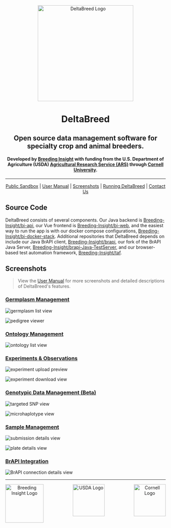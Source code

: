 <div align="center">
    <img src="./images/DeltaBreed.svg" alt="DeltaBreed Logo" width="300">
</div>

<h1 align="center">
    DeltaBreed
</h1>

<h2 align="center">
    Open source data management software for specialty crop and animal breeders.
</h2>

<h4 align="center">
    Developed by <a href="https://breedinginsight.org/">Breeding Insight</a> with funding from the U.S. Department of Agriculture (USDA) <a href="https://www.ars.usda.gov/">Agricultural Research Service (ARS)</a> through <a href="https://www.cornell.edu/">Cornell University</a>.
</h4>

____


<p align="center">
  <a href="https://sandbox.breedinginsight.net/">Public Sandbox</a> |
  <a href="https://breedinginsight.atlassian.net/wiki/x/I4AlZ">User Manual</a> |
  <a href="#screenshots">Screenshots</a> |
  <a href="https://github.com/Breeding-Insight/bi-docker-stack">Running DeltaBreed</a> |
  <a href="https://breedinginsight.org/contact-us/">Contact Us</a>
</p>

## Source Code

 DeltaBreed consists of several components. Our Java backend is [Breeding-Insight/bi-api](https://github.com/Breeding-Insight/bi-api), our Vue frontend is [Breeding-Insight/bi-web](https://github.com/Breeding-Insight/bi-web), and the easiest way to run the app is with our docker compose configurations, [Breeding-Insight/bi-docker-stack](https://github.com/Breeding-Insight/bi-docker-stack). Additional repositories that DeltaBreed depends on include our Java BrAPI client, [Breeding-Insight/brapi](https://github.com/Breeding-Insight/brapi), our fork of the BrAPI Java Server, [Breeding-Insight/brapi-Java-TestServer](https://github.com/Breeding-Insight/brapi-Java-TestServer), and our browser-based test automation framework, [Breeding-Insight/taf](https://github.com/Breeding-Insight/taf).


## Screenshots

> View the [User Manual](https://breedinginsight.atlassian.net/wiki/x/I4AlZ) for more screenshots and detailed descriptions of DeltaBreed's features.

### [Germplasm Management](https://breedinginsight.atlassian.net/wiki/x/Y4I1jQ)

![germplasm list view](./images/screenshots/germplasm.png)

![pedigree viewer](./images/screenshots/pedigree.png)

### [Ontology Management](https://breedinginsight.atlassian.net/wiki/x/2YM1jQ)

![ontology list view](./images/screenshots/ontology.png)

### [Experiments & Observations](https://breedinginsight.atlassian.net/wiki/x/xIQ1jQ)

![experiment upload preview](./images/screenshots/experiment_upload.png)

![experiment download view](./images/screenshots/experiment_download.png)

### [Genotypic Data Management (Beta)](https://breedinginsight.atlassian.net/wiki/x/04U1jQ)

![targeted SNP view](./images/screenshots/snp.png)

![microhaplotype view](./images/screenshots/microhaplotype.png)

### [Sample Management](https://breedinginsight.atlassian.net/wiki/x/ToY1jQ)

![submission details view](./images/screenshots/sample.png)

![plate details view](./images/screenshots/plate_details.png)


### [BrAPI Integration](https://breedinginsight.atlassian.net/wiki/x/2oY1jQ)

![BrAPI connection details view](./images/screenshots/brapi.png)


____

<div align="center">
    <img src="./images/BreedingInsight.svg" alt="Breeding Insight Logo" height="120" align="left">
    <img src="./images/USDA.svg" alt="USDA Logo" height="100" align="center">
    <img src="./images/Cornell.svg" alt="Cornell Logo" height="100" align="right">
</div>